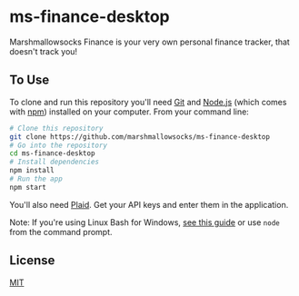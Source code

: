 # ms-finance-desktop

Marshmallowsocks Finance is your very own personal finance tracker, that doesn't track you!

## To Use

To clone and run this repository you'll need [Git](https://git-scm.com) and [Node.js](https://nodejs.org/en/download/) (which comes with [npm](http://npmjs.com)) installed on your computer. From your command line:

```bash
# Clone this repository
git clone https://github.com/marshmallowsocks/ms-finance-desktop
# Go into the repository
cd ms-finance-desktop
# Install dependencies
npm install
# Run the app
npm start
```

You'll also need [Plaid](https://dashboard.plaid.com/signup). Get your API keys and enter them in the application.

Note: If you're using Linux Bash for Windows, [see this guide](https://www.howtogeek.com/261575/how-to-run-graphical-linux-desktop-applications-from-windows-10s-bash-shell/) or use `node` from the command prompt.

## License

[MIT](LICENSE.md)
